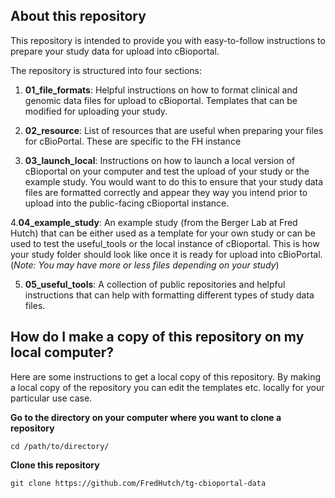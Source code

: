 ## About this repository

This repository is intended to provide you with easy-to-follow instructions to prepare your study data for upload into cBioportal. 

The repository is structured into four sections: 

1. **01_file_formats**: Helpful instructions on how to format clinical and genomic data files for upload to cBioportal. Templates that can be modified for uploading your study. 

2. **02_resource**: List of resources that are useful when preparing your files for cBioPortal. These are specific to the FH instance 

3. **03_launch_local**: Instructions on how to launch a local version of cBioportal on your computer and test the upload of your study or the example study. You would want to do this to ensure that your study data files are formatted correctly and appear they way you intend prior to upload into the public-facing cBioportal instance. 

4.**04_example_study**: An example study (from the Berger Lab at Fred Hutch) that can be either used as a template for your own study or can be used to test the useful_tools or the local instance of cBioportal.  This is how your study folder should look like once it is ready for upload into cBioPortal.(_Note: You may have more or less files depending on your study_)

5. **05_useful_tools**: A collection of public repositories and helpful instructions that can help with formatting different types of study data files. 


## How do I make a copy of this repository on my local computer?

Here are some instructions to get a local copy of this repository. By making a local copy of the repository you can edit the templates etc. locally for your particular use case.

**Go to the directory on your computer where you want to clone a repository**

`
cd /path/to/directory/
`

**Clone this repository**

`
git clone https://github.com/FredHutch/tg-cbioportal-data
`




